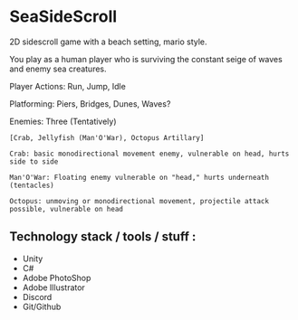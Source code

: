 # SeaSideScroll

2D sidescroll game with a beach setting, mario style. 

You play as a human player who is surviving the constant seige of waves
and enemy sea creatures. 

Player Actions: 
	Run, Jump, Idle
	
Platforming:
	Piers, Bridges, Dunes, Waves?

Enemies:
	Three (Tentatively)
	
	[Crab, Jellyfish (Man'O'War), Octopus Artillary]	
	
	Crab: basic monodirectional movement enemy, vulnerable on head, hurts side to side
	
	Man'O'War: Floating enemy vulnerable on "head," hurts underneath (tentacles)
	
	Octopus: unmoving or monodirectional movement, projectile attack possible, vulnerable on head

	
## Technology stack /  tools / stuff :
* Unity
* C#
* Adobe PhotoShop
* Adobe Illustrator
* Discord
* Git/Github
